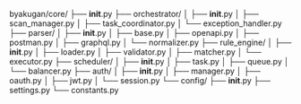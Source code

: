 byakugan/core/
├── __init__.py
├── orchestrator/
│   ├── __init__.py
│   ├── scan_manager.py
│   ├── task_coordinator.py
│   └── exception_handler.py
├── parser/
│   ├── __init__.py 
│   ├── base.py
│   ├── openapi.py
│   ├── postman.py
│   ├── graphql.py
│   └── normalizer.py
├── rule_engine/
│   ├── __init__.py
│   ├── loader.py
│   ├── validator.py
│   ├── matcher.py
│   └── executor.py
├── scheduler/
│   ├── __init__.py
│   ├── task.py
│   ├── queue.py
│   └── balancer.py
├── auth/
│   ├── __init__.py
│   ├── manager.py
│   ├── oauth.py
│   ├── jwt.py
│   └── session.py
└── config/
    ├── __init__.py
    ├── settings.py
    └── constants.py